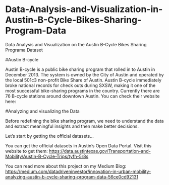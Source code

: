 # Data-Analysis-and-Visualization-in-Austin-B-Cycle-Bikes-Sharing-Program-Data
Data Analysis and Visualization on the Austin B-Cycle Bikes Sharing Programa Dataset

#Austin B-cycle

Austin B-cycle is a public bike sharing program that rolled in to Austin in December 2013. The system is owned by the City of Austin and operated by the local 501c3 non-profit Bike Share of Austin. Austin B-cycle immediately broke national records for check outs during SXSW, making it one of the most successful bike-sharing programs in the country. Currently there are 76 B-cycle stations around downtown Austin. You can check their website here:

#Analyzing and visualizing the Data

Before redefining the bike sharing program, we need to understand the data and extract meaningful insights and then make better decisions.

Let’s start by getting the official datasets…

You can get the official datasets in Austin’s Open Data Portal. Visit this website to get them:
https://data.austintexas.gov/Transportation-and-Mobility/Austin-B-Cycle-Trips/tyfh-5r8s

You can read more about this project on my Medium Blog: https://medium.com/datadriveninvestor/innovation-in-urban-mobility-analyzing-austin-b-cycle-sharing-program-data-56ce0cd92131
